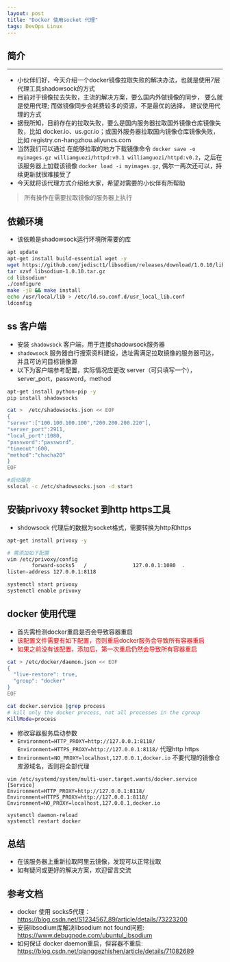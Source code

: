 ```yaml
---
layout: post
title: "Docker 使用socket 代理"
tags: DevOps Linux
---
```


## 简介
----
* 小伙伴们好，今天介绍一个docker镜像拉取失败的解决办法，也就是使用7层代理工具shadowsock的方式
* 目前对于镜像拉去失败，主流的解决方案，要么国内外做镜像的同步， 要么就是使用代理; 而做镜像同步会耗费较多的资源，不是最优的选择， 建议使用代理的方式
* 据我所知，目前存在的拉取失败，要么是国内服务器拉取国外镜像仓库镜像失败，比如 docker.io、us.gcr.io；或国外服务器拉取国内镜像仓库镜像失败，比如 registry.cn-hangzhou.aliyuncs.com
* 当然我们可以通过 在能够拉取的地方下载镜像命令 `docker save -o myimages.gz williamguozi/httpd:v0.1 williamguozi/httpd:v0.2`，之后在该服务器上加载该镜像 `docker load -i myimages.gz`, 偶尔一两次还可以，持续更新就很难接受了
* 今天就将该代理方式介绍给大家，希望对需要的小伙伴有所帮助

> 所有操作在需要拉取镜像的服务器上执行

## 依赖环境
* 该依赖是shadowsock运行环境所需要的库
```bash
apt update
apt-get install build-essential wget -y
wget https://github.com/jedisct1/libsodium/releases/download/1.0.10/libsodium-1.0.10.tar.gz
tar xzvf libsodium-1.0.10.tar.gz
cd libsodium*
./configure
make -j8 && make install
echo /usr/local/lib > /etc/ld.so.conf.d/usr_local_lib.conf
ldconfig
```


## ss 客户端
* 安装 `shadowsock` 客户端，用于连接shadowsock服务器
* `shadowsock` 服务器自行搜索资料建设，选址需满足拉取镜像的服务器可达，并且可访问目标镜像源
* 以下为客户端参考配置，实际情况应更改 server（可只填写一个），server_port，password，method

```bash
apt-get install python-pip -y
pip install shadowsocks

cat >  /etc/shadowsocks.json << EOF
{
"server":["100.100.100.100","200.200.200.220"],
"server_port":2911,
"local_port":1080,
"password":"password",
"timeout":600,
"method":"chacha20"
}
EOF

#启动服务
sslocal -c /etc/shadowsocks.json -d start
```


## 安装privoxy 转socket 到http https工具
* shdowsock 代理后的数据为socket格式，需要转换为http和https

```bash
apt-get install privoxy -y

# 需添加如下配置
vim /etc/privoxy/config
        forward-socks5   /               127.0.0.1:1080  .
listen-address 127.0.0.1:8118

systemctl start privoxy
systemctl enable privoxy
```

## docker 使用代理
* 首先需检测docker重启是否会导致容器重启
* <font color="#dd0000">该配置文件需要有如下配置，否则重启docker服务会导致所有容器重启</font><br />
* <font color="#dd0000">如果之前没有该配置，添加后，第一次重启仍然会导致所有容器重启</font><br />

```bash
cat > /etc/docker/daemon.json << EOF
{
  "live-restore": true,
  "group": "docker"
}
EOF

cat docker.service |grep process
# kill only the docker process, not all processes in the cgroup
KillMode=process
```
* 修改容器服务启动参数
* `Environment=HTTP_PROXY=http://127.0.0.1:8118/` `Environment=HTTPS_PROXY=http://127.0.0.1:8118/` 代理http https
* `Environment=NO_PROXY=localhost,127.0.0.1,docker.io` 不要代理的镜像仓库源域名，否则将全部代理
```
vim /etc/systemd/system/multi-user.target.wants/docker.service
[Service]
Environment=HTTP_PROXY=http://127.0.0.1:8118/
Environment=HTTPS_PROXY=http://127.0.0.1:8118/
Environment=NO_PROXY=localhost,127.0.0.1,docker.io

systemctl daemon-reload
systemctl restart docker
```

## 总结
* 在该服务器上重新拉取阿里云镜像，发现可以正常拉取
* 如有疑问或更好的解决方案，欢迎留言交流


## 参考文档
* docker 使用 socks5代理：<https://blog.csdn.net/S1234567_89/article/details/73223200>
* 安装libsodium库解决libsodium not found问题: <https://www.debugnode.com/ubuntul_ibsodium>
* 如何保证 docker daemon重启，但容器不重启: <https://blog.csdn.net/qianggezhishen/article/details/71082689>
